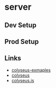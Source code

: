 # server

## Dev Setup

## Prod Setup

## Links
- [colyseus-exmaples](colyseus-examples)
- [colyseus](https://github.com/gamestdio/colyseus)
- [colyseus.js](https://github.com/gamestdio/colyseus.js)
